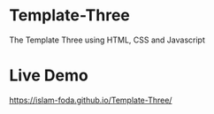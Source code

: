 # Template-Three
The Template Three using HTML, CSS and Javascript 
# Live Demo
https://islam-foda.github.io/Template-Three/
